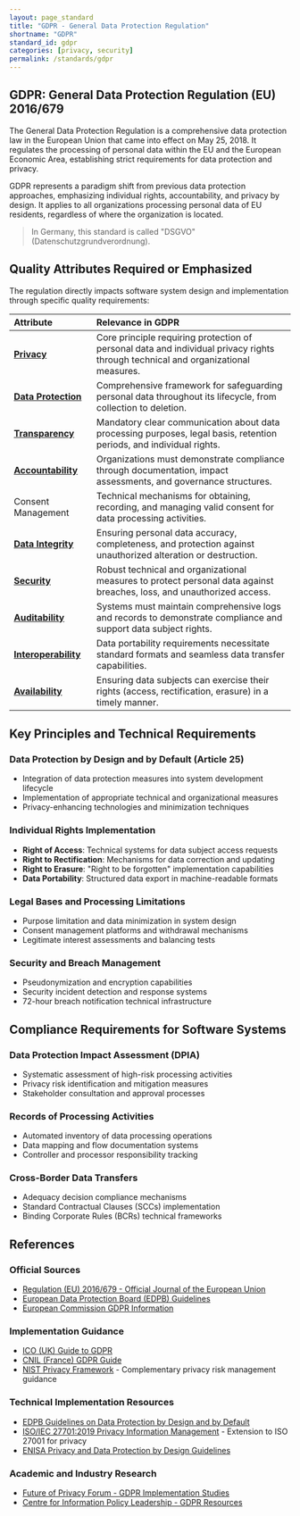 ```yaml
---
layout: page_standard
title: "GDPR - General Data Protection Regulation"
shortname: "GDPR"
standard_id: gdpr
categories: [privacy, security]
permalink: /standards/gdpr
---
```


## GDPR: General Data Protection Regulation (EU) 2016/679

The General Data Protection Regulation is a comprehensive data protection law in the European Union that came into effect on May 25, 2018. It regulates the processing of personal data within the EU and the European Economic Area, establishing strict requirements for data protection and privacy.

GDPR represents a paradigm shift from previous data protection approaches, emphasizing individual rights, accountability, and privacy by design. It applies to all organizations processing personal data of EU residents, regardless of where the organization is located.

>In Germany, this standard is called "DSGVO" (Datenschutzgrundverordnung).

## Quality Attributes Required or Emphasized

The regulation directly impacts software system design and implementation through specific quality requirements:

| Attribute | Relevance in GDPR |
|:--- |:--- |
| **[Privacy](/qualities/privacy)** | Core principle requiring protection of personal data and individual privacy rights through technical and organizational measures. |
| **[Data Protection](/qualities/data-protection)** | Comprehensive framework for safeguarding personal data throughout its lifecycle, from collection to deletion. |
| **[Transparency](/qualities/transparency)** | Mandatory clear communication about data processing purposes, legal basis, retention periods, and individual rights. |
| **[Accountability](/qualities/accountability)** | Organizations must demonstrate compliance through documentation, impact assessments, and governance structures. |
| Consent Management | Technical mechanisms for obtaining, recording, and managing valid consent for data processing activities. |
| **[Data Integrity](/qualities/data-integrity)** | Ensuring personal data accuracy, completeness, and protection against unauthorized alteration or destruction. |
| **[Security](/qualities/security)** | Robust technical and organizational measures to protect personal data against breaches, loss, and unauthorized access. |
| **[Auditability](/qualities/auditability)** | Systems must maintain comprehensive logs and records to demonstrate compliance and support data subject rights. |
| **[Interoperability](/qualities/interoperability)** | Data portability requirements necessitate standard formats and seamless data transfer capabilities. |
| **[Availability](/qualities/availability)** | Ensuring data subjects can exercise their rights (access, rectification, erasure) in a timely manner. |

## Key Principles and Technical Requirements

### **Data Protection by Design and by Default (Article 25)**
- Integration of data protection measures into system development lifecycle
- Implementation of appropriate technical and organizational measures
- Privacy-enhancing technologies and minimization techniques

### **Individual Rights Implementation**
- **Right of Access**: Technical systems for data subject access requests
- **Right to Rectification**: Mechanisms for data correction and updating
- **Right to Erasure**: "Right to be forgotten" implementation capabilities
- **Data Portability**: Structured data export in machine-readable formats

### **Legal Bases and Processing Limitations**
- Purpose limitation and data minimization in system design
- Consent management platforms and withdrawal mechanisms
- Legitimate interest assessments and balancing tests

### **Security and Breach Management**
- Pseudonymization and encryption capabilities
- Security incident detection and response systems
- 72-hour breach notification technical infrastructure

## Compliance Requirements for Software Systems

### **Data Protection Impact Assessment (DPIA)**
- Systematic assessment of high-risk processing activities
- Privacy risk identification and mitigation measures
- Stakeholder consultation and approval processes

### **Records of Processing Activities**
- Automated inventory of data processing operations
- Data mapping and flow documentation systems
- Controller and processor responsibility tracking

### **Cross-Border Data Transfers**
- Adequacy decision compliance mechanisms
- Standard Contractual Clauses (SCCs) implementation
- Binding Corporate Rules (BCRs) technical frameworks

## References

### Official Sources
- [Regulation (EU) 2016/679 - Official Journal of the European Union](https://eur-lex.europa.eu/legal-content/EN/TXT/?uri=CELEX%3A32016R0679)
- [European Data Protection Board (EDPB) Guidelines](https://edpb.europa.eu/our-work-tools/general-guidance/gdpr-guidelines-recommendations-best-practices_en)
- [European Commission GDPR Information](https://commission.europa.eu/law/law-topic/data-protection_en)

### Implementation Guidance
- [ICO (UK) Guide to GDPR](https://ico.org.uk/for-organisations/guide-to-data-protection/guide-to-the-general-data-protection-regulation-gdpr/)
- [CNIL (France) GDPR Guide](https://www.cnil.fr/en/data-protection-around-the-world/europe/general-data-protection-regulation-gdpr)
- [NIST Privacy Framework](https://www.nist.gov/privacy-framework) - Complementary privacy risk management guidance

### Technical Implementation Resources
- [EDPB Guidelines on Data Protection by Design and by Default](https://edpb.europa.eu/sites/default/files/consultation/edpb_draft_guidelines_on_data_protection_by_design_and_by_default_v2.0_en.pdf)
- [ISO/IEC 27701:2019 Privacy Information Management](https://www.iso.org/standard/71670.html) - Extension to ISO 27001 for privacy
- [ENISA Privacy and Data Protection by Design Guidelines](https://www.enisa.europa.eu/publications/privacy-and-data-protection-by-design)

### Academic and Industry Research
- [Future of Privacy Forum - GDPR Implementation Studies](https://fpf.org/gdpr/)
- [Centre for Information Policy Leadership - GDPR Resources](https://www.informationpolicycentre.com/areas-of-focus/eu-general-data-protection-regulation/)